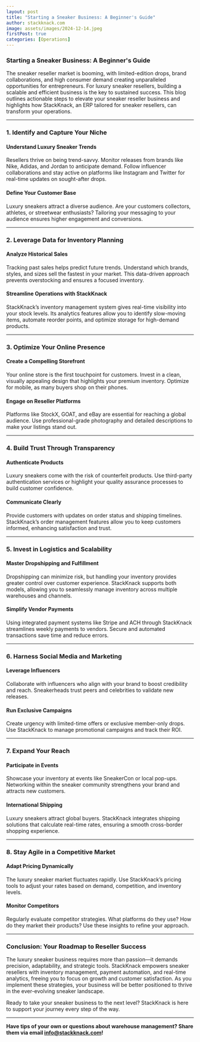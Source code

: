 ```yaml
---
layout: post
title: "Starting a Sneaker Business: A Beginner's Guide"
author: stackknack.com
image: assets/images/2024-12-14.jpeg
firstPost: true
categories: [Operations]
---
```


### Starting a Sneaker Business: A Beginner's Guide

The sneaker reseller market is booming, with limited-edition drops, brand collaborations, and high consumer demand creating unparalleled opportunities for entrepreneurs. For luxury sneaker resellers, building a scalable and efficient business is the key to sustained success. This blog outlines actionable steps to elevate your sneaker reseller business and highlights how StackKnack, an ERP tailored for sneaker resellers, can transform your operations.

---

### **1. Identify and Capture Your Niche**

#### **Understand Luxury Sneaker Trends**
Resellers thrive on being trend-savvy. Monitor releases from brands like Nike, Adidas, and Jordan to anticipate demand. Follow influencer collaborations and stay active on platforms like Instagram and Twitter for real-time updates on sought-after drops.

#### **Define Your Customer Base**
Luxury sneakers attract a diverse audience. Are your customers collectors, athletes, or streetwear enthusiasts? Tailoring your messaging to your audience ensures higher engagement and conversions.

---

### **2. Leverage Data for Inventory Planning**

#### **Analyze Historical Sales**
Tracking past sales helps predict future trends. Understand which brands, styles, and sizes sell the fastest in your market. This data-driven approach prevents overstocking and ensures a focused inventory.

#### **Streamline Operations with StackKnack**
StackKnack’s inventory management system gives real-time visibility into your stock levels. Its analytics features allow you to identify slow-moving items, automate reorder points, and optimize storage for high-demand products.

---

### **3. Optimize Your Online Presence**

#### **Create a Compelling Storefront**
Your online store is the first touchpoint for customers. Invest in a clean, visually appealing design that highlights your premium inventory. Optimize for mobile, as many buyers shop on their phones.

#### **Engage on Reseller Platforms**
Platforms like StockX, GOAT, and eBay are essential for reaching a global audience. Use professional-grade photography and detailed descriptions to make your listings stand out.

---

### **4. Build Trust Through Transparency**

#### **Authenticate Products**
Luxury sneakers come with the risk of counterfeit products. Use third-party authentication services or highlight your quality assurance processes to build customer confidence.

#### **Communicate Clearly**
Provide customers with updates on order status and shipping timelines. StackKnack’s order management features allow you to keep customers informed, enhancing satisfaction and trust.

---

### **5. Invest in Logistics and Scalability**

#### **Master Dropshipping and Fulfillment**
Dropshipping can minimize risk, but handling your inventory provides greater control over customer experience. StackKnack supports both models, allowing you to seamlessly manage inventory across multiple warehouses and channels.

#### **Simplify Vendor Payments**
Using integrated payment systems like Stripe and ACH through StackKnack streamlines weekly payments to vendors. Secure and automated transactions save time and reduce errors.

---

### **6. Harness Social Media and Marketing**

#### **Leverage Influencers**
Collaborate with influencers who align with your brand to boost credibility and reach. Sneakerheads trust peers and celebrities to validate new releases.

#### **Run Exclusive Campaigns**
Create urgency with limited-time offers or exclusive member-only drops. Use StackKnack to manage promotional campaigns and track their ROI.

---

### **7. Expand Your Reach**

#### **Participate in Events**
Showcase your inventory at events like SneakerCon or local pop-ups. Networking within the sneaker community strengthens your brand and attracts new customers.

#### **International Shipping**
Luxury sneakers attract global buyers. StackKnack integrates shipping solutions that calculate real-time rates, ensuring a smooth cross-border shopping experience.

---

### **8. Stay Agile in a Competitive Market**

#### **Adapt Pricing Dynamically**
The luxury sneaker market fluctuates rapidly. Use StackKnack’s pricing tools to adjust your rates based on demand, competition, and inventory levels.

#### **Monitor Competitors**
Regularly evaluate competitor strategies. What platforms do they use? How do they market their products? Use these insights to refine your approach.

---

### **Conclusion: Your Roadmap to Reseller Success**
The luxury sneaker business requires more than passion—it demands precision, adaptability, and strategic tools. StackKnack empowers sneaker resellers with inventory management, payment automation, and real-time analytics, freeing you to focus on growth and customer satisfaction. As you implement these strategies, your business will be better positioned to thrive in the ever-evolving sneaker landscape.

Ready to take your sneaker business to the next level? StackKnack is here to support your journey every step of the way.


---

**Have tips of your own or questions about warehouse management? Share them via email info@stackknack.com!**